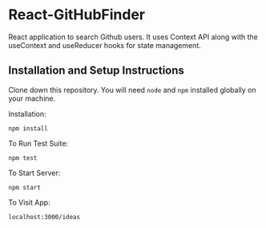 # React-GitHubFinder

React application to search Github users. It uses Context API along with the useContext and useReducer hooks for state management.

## Installation and Setup Instructions

Clone down this repository. You will need `node` and `npm` installed globally on your machine.

Installation:

`npm install`

To Run Test Suite:

`npm test`

To Start Server:

`npm start`

To Visit App:

`localhost:3000/ideas`
